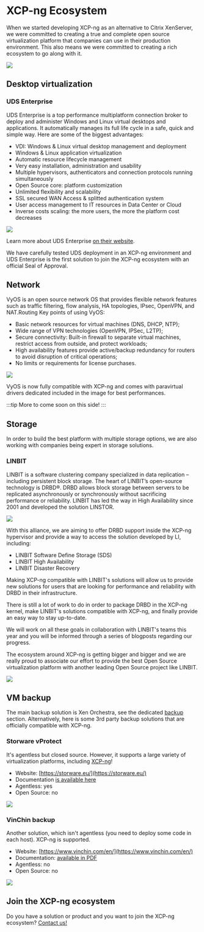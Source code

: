 # XCP-ng Ecosystem

When we started developing XCP-ng as an alternative to Citrix XenServer, we were committed to creating a true and complete open source virtualization platform that companies can use in their production environment. This also means we were committed to creating a rich ecosystem to go along with it.

![](../assets/img/partners/partnership.png)

## Desktop virtualization

### UDS Enterprise

UDS Enterprise is a top performance multiplatform connection broker to deploy and administer Windows and Linux virtual desktops and applications. It automatically manages its full life cycle in a safe, quick and simple way. Here are some of the biggest advantages:

* VDI: Windows & Linux virtual desktop management and deployment
* Windows & Linux application virtualization
* Automatic resource lifecycle management
* Very easy installation, administration and usability
* Multiple hypervisors, authenticators and connection protocols running simultaneously
* Open Source core: platform customization
* Unlimited flexibility and scalability
* SSL secured WAN Access & splitted authentication system
* User access management to IT resources in Data Center or Cloud
*  Inverse costs scaling: the more users, the more the platform cost decreases

![](../assets/img/partners/uds-logo-xcp.png)

Learn more about UDS Enterprise [on their website](https://www.udsenterprise.com/en/).

We have carefully tested UDS deployment in an XCP-ng environment and UDS Enterprise is the first solution to join the XCP-ng ecosystem with an official Seal of Approval.

## Network

VyOS is an open source network OS that provides flexible network features such as traffic filtering, flow analysis, HA topologies, IPsec, OpenVPN, and NAT.Routing
Key points of using VyOS:

* Basic network resources for virtual machines (DNS, DHCP, NTP);
* Wide range of VPN technologies (OpenVPN, IPSec, L2TP);
* Secure connectivity: Built-in firewall to separate virtual machines, restrict access from outside, and protect workloads;
* High availability features provide active/backup redundancy for routers to avoid disruption of critical operations;
* No limits or requirements for license purchases.

![](../assets/img/partners/vyospartner.png)

VyOS is now fully compatible with XCP-ng and comes with paravirtual drivers dedicated included in the image for best performances.


:::tip
More to come soon on this side!
:::

## Storage

In order to build the best platform with multiple storage options, we are also working with companies being expert in storage solutions.

### LINBIT

LINBIT is a software clustering company specialized in data replication – including persistent block storage. The heart of LINBIT’s open-source technology is DRBD®. DRBD allows block storage between  servers to be replicated asynchronously or synchronously without sacrificing performance or reliability. LINBIT has led the way in High Availability since 2001 and developed the solution LINSTOR.

![](../assets/img/partners/linbit.png)

With this alliance, we are aiming to offer DRBD support inside the XCP-ng hypervisor and provide a way to access the solution developed by LI, including:

* LINBIT Software Define Storage (SDS)
* LINBIT High Availability
* LINBIT Disaster Recovery

Making XCP-ng compatible with LINBIT's solutions will allow us to provide new solutions for users that are looking  for performance and reliability with DRBD in their infrastructure.

There is still a lot of work to do in order to package DRBD in the XCP-ng kernel, make LINBIT's solutions compatible with XCP-ng, and finally provide an easy way to stay up-to-date.

We will work on all these goals in collaboration with LINBIT's teams this year and you will be informed through a series of blogposts regarding our progress.

The ecosystem around XCP-ng is getting bigger and bigger and we are really proud to associate our effort to provide the best Open Source virtualization platform with another leading Open Source project like LINBIT.

![](../assets/img/partners/linbitteam.jpg)

## VM backup

The main backup solution is Xen Orchestra, see the dedicated [backup](./backup.md) section. Alternatively, here is some 3rd party backup solutions that are officially compatible with XCP-ng.

### Storware vProtect

It's agentless but closed source. However, it supports a large variety of virtualization platforms, including [XCP-ng](https://storware.eu/storware-and-xcp-ng-technology-alliance/)!

* Website: [https://storware.eu/](https://storware.eu/)
* Documentation [is available here](https://storware.gitbook.io/storware-vprotect/)
* Agentless: yes
* Open Source: no

![](../assets/img/partners/storware_xcpng_www.jpg)

### VinChin backup

Another solution, which isn't agentless (you need to deploy some code in each host). XCP-ng is supported.

* Website: [https://www.vinchin.com/en/](https://www.vinchin.com/en/)
* Documentation: [available in PDF](https://www.vinchin.com/en/res/pdf/Vinchin_Product_Manual_2020.pdf)
* Agentless: no
* Open Source: no

![](../assets/img/partners/vinchin-logo-1.png)


## Join the XCP-ng ecosystem

Do you have a solution or product and you want to join the XCP-ng ecosystem? [Contact us!](mailto:contact@xcp-ng.org)